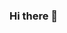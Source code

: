 ### Hi there 👋

<!--
**JandyTenedora/JandyTenedora** is a ✨ _special_ ✨ repository because its `README.md` (this file) appears on your GitHub profile.

Here are some ideas to get you started:

- :boxing_glove: 
- 🔭 I’m currently working on ...
- 🌱 I’m currently learning ...
- 👯 I’m looking to collaborate on ...
- 🤔 I’m looking for help with ...
- 💬 Ask me about ...
- 📫 How to reach me: ...
- 😄 Pronouns: ...
- ⚡ Fun fact: ...
-->
